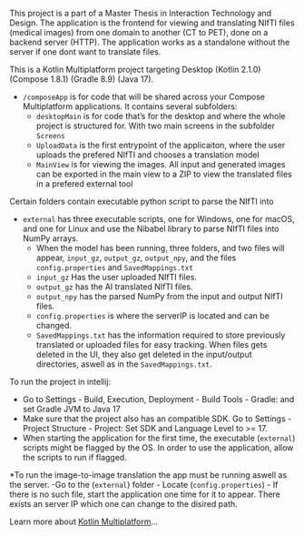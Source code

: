 This project is a part of a Master Thesis in Interaction Technology and Design. The application is the frontend for viewing and translating NIfTI files (medical images) from one domain to another (CT to PET), done on a backend server (HTTP). The application works as a standalone without the server if one dont want to translate files.

This is a Kotlin Multiplatform project targeting Desktop (Kotlin 2.1.0) (Compose 1.8.1) (Gradle 8.9) (Java 17).

* `/composeApp` is for code that will be shared across your Compose Multiplatform applications.
  It contains several subfolders:
  - `desktopMain` is for code that’s for the desktop and where the whole project is structured for.
  With two main screens in the subfolder `Screens`
  - `UploadData` is the first entrypoint of the applicaiton, where the user uploads the prefered NIfTI and chooses a translation model
  - `MainView` is for viewing the images. All input and generated images can be exported in the main view to a ZIP to view the translated files in a prefered external tool
  
Certain folders contain executable python script to parse the NIfTI into

* `external` has three executable scripts, one for Windows, one for macOS, and one for Linux and use the Nibabel library to parse NIfTI files into NumPy arrays.
  - When the model has been running, three folders, and two files will appear, `input_gz`, `output_gz`, `output_npy`, and the files `config.properties` and `SavedMappings.txt`
  - `input_gz` Has the user uploaded NIfTI files.
  -  `output_gz` has the AI translated NIfTI files.
  -  `output_npy` has the parsed NumPy from the input and output NIfTI files.
  -  `config.properties` is where the serverIP is located and can be changed.
  -  `SavedMappings.txt` has the information required to store previously translated or uploaded files for easy tracking. When files gets deleted in the UI, they also get deleted in the input/output directories, aswell as in the `SavedMappings.txt`.

To run the project in intellij:
- Go to Settings - Build, Execution, Deployment - Build Tools - Gradle: and set Gradle JVM to Java 17
- Make sure that the project also has an compatible SDK. Go to Settings - Project Structure - Project: Set SDK and Language Level to >= 17.
- When starting the application for the first time, the executable (`external`) scripts might be flagged by the OS. In order to use the application, allow the scripts to run if flagged.

*To run the image-to-image translation the app must be running aswell as the server.
-Go to the (`external`) folder - Locate (`config.properties`) - If there is no such file, start the application one time for it to appear. There exists an server IP which one can change to the disired path.


Learn more about [Kotlin Multiplatform](https://www.jetbrains.com/help/kotlin-multiplatform-dev/get-started.html)…
